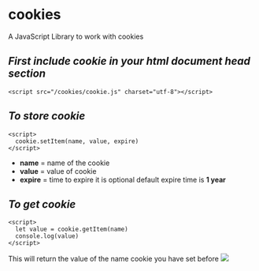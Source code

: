 # cookies
A JavaScript Library to work with cookies

## ***First include cookie in your html document head section***
```
<script src="/cookies/cookie.js" charset="utf-8"></script>
```
## ***To store cookie***
```
<script>
  cookie.setItem(name, value, expire)
</script>
```
- **name** = name of the cookie
- **value** = value of cookie
- **expire** = time to expire it is optional default expire time is **1 year**

## ***To get cookie***
```
<script>
  let value = cookie.getItem(name)
  console.log(value)
</script>
```
This will return the value of the name cookie you have set before
<img src="https://camo.githubusercontent.com/8ac8115fc1d48176f64e8b1b8cbc113170726b2f/687474703a2f2f7777772e66696c6c6d75727261792e636f6d2f3130302f313030">

